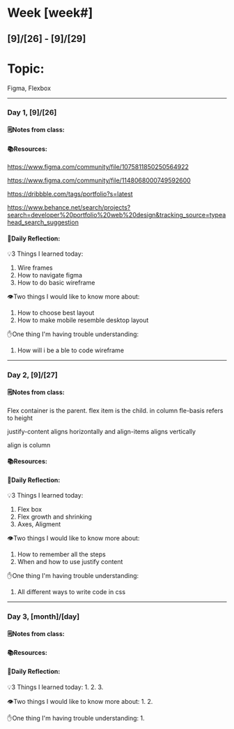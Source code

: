 # Week [week#]
## [9]/[26] - [9]/[29]

# Topic:
Figma, Flexbox
___

### Day 1, [9]/[26]

#### 🗒️Notes from class:


#### 📚Resources:
https://www.figma.com/community/file/1075811850250564922

https://www.figma.com/community/file/1148068000749592600

https://dribbble.com/tags/portfolio?s=latest

https://www.behance.net/search/projects?search=developer%20portfolio%20web%20design&tracking_source=typeahead_search_suggestion

#### 💭Daily Reflection:


💡3 Things I learned today:
1. Wire frames
2. How to navigate figma
3. How to do basic wireframe

👁️Two things I would like to know more about:
1. How to choose best layout
2. How to make mobile resemble desktop layout

✋One thing I'm having trouble understanding:
1. How will i be a ble to code wireframe


___

### Day 2, [9]/[27] 

#### 🗒️Notes from class:
Flex container is the parent. flex item is the child. 
in column fle-basis refers to height

justify-content aligns horizontally and align-items aligns vertically

align is column
#### 📚Resources:


#### 💭Daily Reflection:

💡3 Things I learned today:
1. Flex box
2. Flex growth and shrinking
3. Axes, Aligment

👁️Two things I would like to know more about:
1. How to remember all the steps
2. When and how to use justify content

✋One thing I'm having trouble understanding:
1. All different ways to write code in css

___

### Day 3, [month]/[day]
#### 🗒️Notes from class:

#### 📚Resources:

#### 💭Daily Reflection:

💡3 Things I learned today:
1. 
2. 
3. 

👁️Two things I would like to know more about:
1. 
2. 

✋One thing I'm having trouble understanding:
1. 
 

